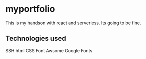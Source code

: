 # myportfolio

This is my handson with react and serverless. Its going to be fine.

## Technologies used
SSH
html
CSS
Font Awsome
Google Fonts
